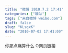 ```yaml
---
title: "微博 2010.7.2 17:41"
categories: ["嘀咕"]
tags: ["来自微博 weibo.com"]
draft: false
slug: "KLsgxK"
date: "2010-07-02 17:41:00"
---
```


<p>你那点痛算什么  O网页链接 ​​​​</p>

